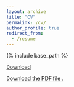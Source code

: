 ```yaml
---
layout: archive
title: "CV"
permalink: /cv/
author_profile: true
redirect_from:
  - /resume
---
```


{% include base_path %}

<p><a href="/files/CV_ChiHanPeng.pdf">Download</a></p>

<p><a href="/files/CV_ChiHanPeng.pdf"><object class="vanilla-pdf-embed" data="/files/CV_ChiHanPeng.pdf#page=1&view=FitH" type="application/pdf" width="1100" height="7000">
<p><a href="width="1100" height="7000"">Download the PDF file .</a></p>
</object></a></p>